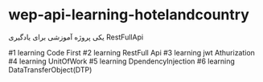  
# wep-api-learning-hotelandcountry
یکی پروژه آموزشی برای یادگیری RestFullApi 

#1 learning Code First
#2 learning RestFull Api
#3 learning jwt Athurization
#4 learning UnitOfWork
#5 learning DpendencyInjection
#6 learning DataTransferObject(DTP)
